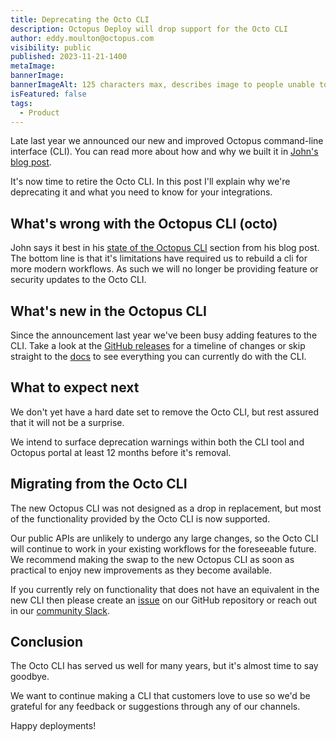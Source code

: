 ```yaml
---
title: Deprecating the Octo CLI
description: Octopus Deploy will drop support for the Octo CLI
author: eddy.moulton@octopus.com
visibility: public
published: 2023-11-21-1400
metaImage:
bannerImage:
bannerImageAlt: 125 characters max, describes image to people unable to see it.
isFeatured: false
tags:
  - Product
---
```


Late last year we announced our new and improved Octopus command-line interface (CLI). You can read more about how and why we built it in [John's blog post](https://octopus.com/blog/building-octopus-cli-vnext).

It's now time to retire the Octo CLI. In this post I'll explain why we're deprecating it and what you need to know for your integrations.

## What's wrong with the Octopus CLI (octo)

John says it best in his [state of the Octopus CLI](https://octopus.com/blog/building-octopus-cli-vnext) section from his blog post. The bottom line is that it's limitations have required us to rebuild a cli for more modern workflows. As such we will no longer be providing feature or security updates to the Octo CLI.

## What's new in the Octopus CLI

Since the announcement last year we've been busy adding features to the CLI. Take a look at the [GitHub releases](https://github.com/OctopusDeploy/cli/releases) for a timeline of changes or skip straight to the [docs](https://octopus.com/docs/octopus-rest-api/cli) to see everything you can currently do with the CLI.

## What to expect next

We don't yet have a hard date set to remove the Octo CLI, but rest assured that it will not be a surprise.

We intend to surface deprecation warnings within both the CLI tool and Octopus portal at least 12 months before it's removal.

## Migrating from the Octo CLI

The new Octopus CLI was not designed as a drop in replacement, but most of the functionality provided by the Octo CLI is now supported.

Our public APIs are unlikely to undergo any large changes, so the Octo CLI will continue to work in your existing workflows for the foreseeable future. We recommend making the swap to the new Octopus CLI as soon as practical to enjoy new improvements as they become available.

If you currently rely on functionality that does not have an equivalent in the new CLI then please create an [issue](https://github.com/OctopusDeploy/cli/issues) on our GitHub repository or reach out in our [community Slack](https://oc.to/CommunitySlack).

## Conclusion

The Octo CLI has served us well for many years, but it's almost time to say goodbye.

We want to continue making a CLI that customers love to use so we'd be grateful for any feedback or suggestions through any of our channels.

Happy deployments!

